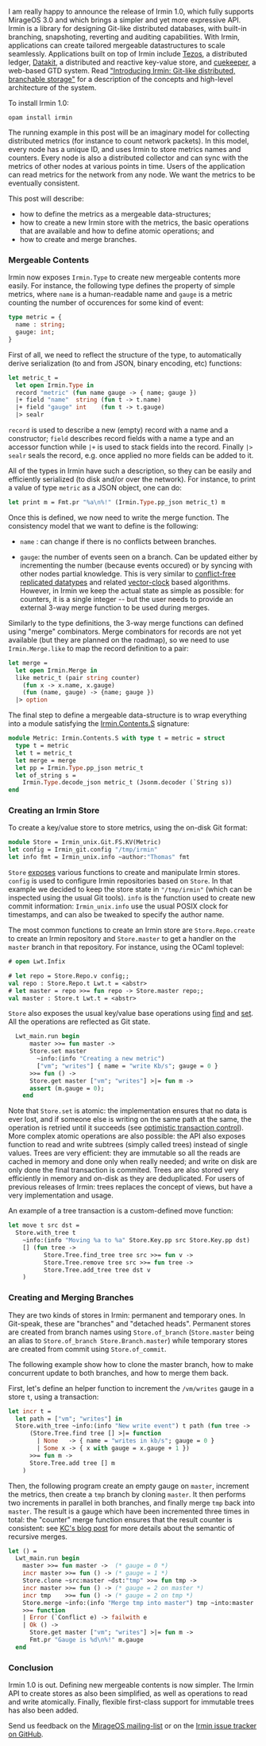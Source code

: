 I am really happy to announce the release of Irmin 1.0, which fully
supports MirageOS 3.0 and which brings a simpler and yet more
expressive API. Irmin is a library for designing Git-like distributed
databases, with built-in branching, snapshoting, reverting and
auditing capabilities. With Irmin, applications can create tailored
mergeable datastructures to scale seamlessly. Applications built on
top of Irmin include [Tezos][tezos], a distributed ledger,
[Datakit][datakit], a distributed and reactive key-value store, and
[cuekeeper][cuekeeper], a web-based GTD system. Read ["Introducing
Irmin: Git-like distributed, branchable storage"][architecture] for a
description of the concepts and high-level architecture of the system.

[tezos]: https://tezos.com/
[datakit]: https://github.com/docker/datakit
[cuekeeper]: https://github.com/talex5/cuekeeper
[architecture]: https://mirage.io/blog/introducing-irmin

To install Irmin 1.0:

```
opam install irmin
```

The running example in this post will be an imaginary model for
collecting distributed metrics (for instance to count network
packets). In this model, every node has a unique ID, and uses Irmin to
store metrics names and counters. Every node is also a distributed
collector and can sync with the metrics of other nodes at various
points in time. Users of the application can read metrics for the
network from any node. We want the metrics to be eventually
consistent.

This post will describe:

- how to define the metrics as a mergeable data-structures;
- how to create a new Irmin store with the metrics, the basic
  operations that are available and how to define atomic operations; and
- how to create and merge branches.

### Mergeable Contents

Irmin now exposes `Irmin.Type` to create new mergeable contents more
easily. For instance, the following type defines the property of
simple metrics, where `name` is a human-readable name and `gauge` is a
metric counting the number of occurences for some kind of event:

```ocaml
type metric = {
  name : string;
  gauge: int;
}
```

First of all, we need to reflect the structure of the type, to
automatically derive serialization (to and from JSON, binary encoding,
etc) functions:

```ocaml
let metric_t =
  let open Irmin.Type in
  record "metric" (fun name gauge -> { name; gauge })
  |+ field "name"  string (fun t -> t.name)
  |+ field "gauge" int    (fun t -> t.gauge)
  |> sealr
```

`record` is used to describe a new (empty) record with a name and a
constructor; `field` describes record fields with a name a type and an
accessor function while `|+` is used to stack fields into the
record. Finally `|> sealr` seals the record, e.g. once applied no more
fields can be added to it.

All of the types in Irmin have such a description, so they can be
easily and efficiently serialized (to disk and/or over the
network). For instance, to print a value of type `metric` as a JSON object,
one can do:

```ocaml
let print m = Fmt.pr "%a\n%!" (Irmin.Type.pp_json metric_t) m
```

Once this is defined, we now need to write the merge function. The
consistency model that we want to define is the following:

- `name` : can change if there is no conflicts between branches.

- `gauge`: the number of events seen on a branch. Can be updated
  either by incrementing the number (because events occured) or by
  syncing with other nodes partial knowledge. This is very similar to
  [conflict-free replicated datatypes][CRDT] and related
  [vector-clock][vc] based algorithms. However, in Irmin we keep the
  actual state as simple as possible: for counters, it is a single
  integer -- but the user needs to provide an external 3-way merge
  function to be used during merges.

[CRDT]: https://en.wikipedia.org/wiki/Conflict-free_replicated_data_type
[vc]: https://en.wikipedia.org/wiki/Vector_clock

Similarly to the type definitions, the 3-way merge functions can
defined using "merge" combinators. Merge combinators for records are
not yet available (but they are planned on the roadmap), so we need to
use `Irmin.Merge.like` to map the record definition to a pair:

```ocaml
let merge =
  let open Irmin.Merge in
  like metric_t (pair string counter)
    (fun x -> x.name, x.gauge)
    (fun (name, gauge) -> {name; gauge })
  |> option
```

The final step to define a mergeable data-structure is to wrap
everything into a module satisfying the [Irmin.Contents.S][Contents]
signature:

[Contents]: http://mirage.github.io/irmin/Irmin.Contents.S.html

```ocaml
module Metric: Irmin.Contents.S with type t = metric = struct
  type t = metric
  let t = metric_t
  let merge = merge
  let pp = Irmin.Type.pp_json metric_t
  let of_string s =
    Irmin.Type.decode_json metric_t (Jsonm.decoder (`String s))
end
```

### Creating an Irmin Store

To create a key/value store to store metrics, using the on-disk Git
format:

```ocaml
module Store = Irmin_unix.Git.FS.KV(Metric)
let config = Irmin_git.config "/tmp/irmin"
let info fmt = Irmin_unix.info ~author:"Thomas" fmt
```

`Store` [exposes][API] various functions to create and manipulate
Irmin stores. `config` is used to configure Irmin repositories based
on `Store`. In that example we decided to keep the store state in
`"/tmp/irmin"` (which can be inspected using the usual Git
tools). `info` is the function used to create new commit information:
`Irmin_unix.info` use the usual POSIX clock for timestamps, and can
also be tweaked to specify the author name.

[API]: http://mirage.github.io/irmin/Irmin.S.html

The most common functions to create an Irmin store are
`Store.Repo.create` to create an Irmin repository and `Store.master`
to get a handler on the `master` branch in that repository. For
instance, using the OCaml toplevel:

```ocaml
# open Lwt.Infix

# let repo = Store.Repo.v config;;
val repo : Store.Repo.t Lwt.t = <abstr>
# let master = repo >>= fun repo -> Store.master repo;;
val master : Store.t Lwt.t = <abstr>
```

`Store` also exposes the usual key/value base operations using
[find](http://mirage.github.io/irmin/Irmin.S.html#VALfind) and
[set](http://mirage.github.io/irmin/Irmin.S.html#VALset). All the
operations are reflected as Git state.

```ocaml
  Lwt_main.run begin
      master >>= fun master ->
      Store.set master
        ~info:(info "Creating a new metric")
        ["vm"; "writes"] { name = "write Kb/s"; gauge = 0 }
      >>= fun () ->
      Store.get master ["vm"; "writes"] >|= fun m ->
      assert (m.gauge = 0);
    end

```

Note that `Store.set` is atomic: the implementation ensures that no
data is ever lost, and if someone else is writing on the same path at
the same, the operation is retried until it succeeds (see [optimistic
transaction control][OCC]). More complex atomic operations are also
possible: the API also exposes function to read and write subtrees
(simply called trees) instead of single values. Trees are very
efficient: they are immutable so all the reads are cached in memory
and done only when really needed; and write on disk are only done the
final transaction is commited. Trees are also stored very efficiently
in memory and on-disk as they are deduplicated. For users of previous
releases of Irmin: trees replaces the concept of views, but have a
very implementation and usage.

[OCC]: https://en.wikipedia.org/wiki/Optimistic_concurrency_control

An example of a tree transaction is a custom-defined move function:

```ocaml
let move t src dst =
  Store.with_tree t
    ~info:(info "Moving %a to %a" Store.Key.pp src Store.Key.pp dst)
    [] (fun tree ->
          Store.Tree.find_tree tree src >>= fun v ->
          Store.Tree.remove tree src >>= fun tree ->
          Store.Tree.add_tree tree dst v
    )
```

### Creating and Merging Branches

They are two kinds of stores in Irmin: permanent and temporary
ones. In Git-speak, these are "branches" and "detached
heads". Permanent stores are created from branch names using
`Store.of_branch` (`Store.master` being an alias to `Store.of_branch
Store.Branch.master`) while temporary stores are created from commit
using `Store.of_commit`.

The following example show how to clone the master branch, how to make
concurrent update to both branches, and how to merge them back.

First, let's define an helper function to increment the `/vm/writes`
gauge in a store `t`, using a transaction:

```ocaml
let incr t =
  let path = ["vm"; "writes"] in
  Store.with_tree ~info:(info "New write event") t path (fun tree ->
      (Store.Tree.find tree [] >|= function
        | None   -> { name = "writes in kb/s"; gauge = 0 }
        | Some x -> { x with gauge = x.gauge + 1 })
      >>= fun m ->
      Store.Tree.add tree [] m
    )
```

Then, the following program create an empty gauge on `master`,
increment the metrics, then create a `tmp` branch by cloning
`master`. It then performs two increments in parallel in both
branches, and finally merge `tmp` back into `master`. The result is a
gauge which have been incremented three times in total: the "counter"
merge function ensures that the result counter is consistent: see
[KC's blog post][KC] for more details about the semantic of recursive
merges.

[KC]: http://kcsrk.info/ocaml/irmin/crdt/2017/02/15/an-easy-interface-to-irmin-library/

```ocaml
let () =
  Lwt_main.run begin
    master >>= fun master ->  (* gauge = 0 *)
    incr master >>= fun () -> (* gauge = 1 *)
    Store.clone ~src:master ~dst:"tmp" >>= fun tmp ->
    incr master >>= fun () -> (* gauge = 2 on master *)
    incr tmp    >>= fun () -> (* gauge = 2 on tmp *)
    Store.merge ~info:(info "Merge tmp into master") tmp ~into:master
    >>= function
    | Error (`Conflict e) -> failwith e
    | Ok () ->
      Store.get master ["vm"; "writes"] >|= fun m ->
      Fmt.pr "Gauge is %d\n%!" m.gauge
  end
```

### Conclusion

Irmin 1.0 is out. Defining new mergeable contents is now simpler. The
Irmin API to create stores as also been simplified, as well as
operations to read and write atomically. Finally, flexible first-class
support for immutable trees has also been added.

Send us feedback on the [MirageOS mailing-list][ml] or on the [Irmin
issue tracker on GitHub][gh].

[ml]: https://lists.xenproject.org/cgi-bin/mailman/listinfo/mirageos-devel
[gh]: https://github.com/mirage/irmin
